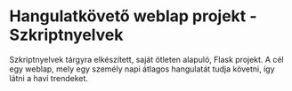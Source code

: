 # Hangulatkövető weblap projekt - Szkriptnyelvek
Szkriptnyelvek tárgyra elkészített, saját ötleten alapuló, Flask projekt.
A cél egy weblap, mely egy személy napi átlagos hangulatát tudja követni, így látni a havi trendeket.
